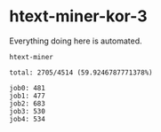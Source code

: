 # htext-miner-kor-3

Everything doing here is automated.

```
htext-miner

total: 2705/4514 (59.9246787771378%)

job0: 481
job1: 477
job2: 683
job3: 530
job4: 534
```